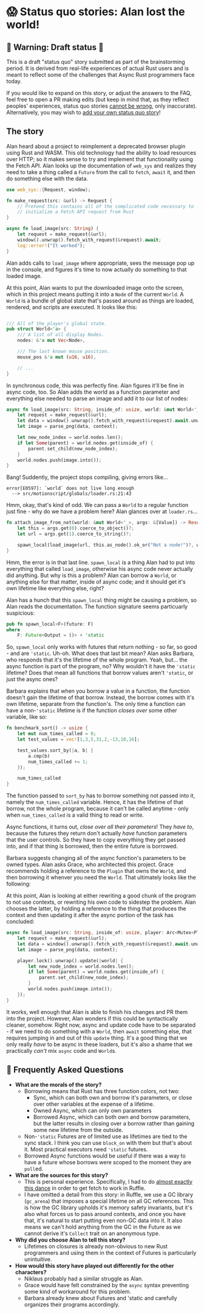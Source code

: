 # 😱 Status quo stories: Alan lost the world!

## 🚧 Warning: Draft status 🚧

This is a draft "status quo" story submitted as part of the brainstorming period. It is derived from real-life experiences of actual Rust users and is meant to reflect some of the challenges that Async Rust programmers face today. 

If you would like to expand on this story, or adjust the answers to the FAQ, feel free to open a PR making edits (but keep in mind that, as they reflect peoples' experiences, status quo stories [cannot be wrong], only inaccurate). Alternatively, you may wish to [add your own status quo story][htvsq]!

## The story

Alan heard about a project to reimplement a deprecated browser plugin using Rust and WASM. This old technology had the ability to load resources over HTTP; so it makes sense to try and implement that functionality using the Fetch API. Alan looks up the documentation of `web_sys` and realizes they need to take a thing called a `Future` from the call to `fetch`, `await` it, and then do something else with the data.

```rust
use web_sys::{Request, window};

fn make_request(src: &url) -> Request {
    // Pretend this contains all of the complicated code necessary to
    // initialize a Fetch API request from Rust
}

async fn load_image(src: String) {
    let request = make_request(&url);
    window().unwrap().fetch_with_request(&request).await;
    log::error!("It worked");
}
```

Alan adds calls to `load_image` where appropriate, sees the message pop up in the console, and figures it's time to now actually do something to that loaded image.

At this point, Alan wants to put the downloaded image onto the screen, which in this project means putting it into a `Node` of the current `World`. A `World` is a bundle of global state that's passed around as things are loaded, rendered, and scripts are executed. It looks like this:

```rust

/// All of the player's global state.
pub struct World<'a> {
    /// A list of all display Nodes.
    nodes: &'a mut Vec<Node>,

    /// The last known mouse position.
    mouse_pos &'a mut (u16, u16),

    // ...
}
```

In synchronous code, this was perfectly fine. Alan figures it'll be fine in async code, too. So Alan adds the world as a function parameter and everything else needed to parse an image and add it to our list of nodes:

```rust
async fn load_image(src: String, inside_of: usize, world: &mut World<'_>) {
    let request = make_request(&url);
    let data = window().unwrap().fetch_with_request(&request).await.unwrap().etc.etc.etc;
    let image = parse_png(data, context);

    let new_node_index = world.nodes.len();
    if let Some(parent) = world.nodes.get(inside_of) {
        parent.set_child(new_node_index);
    }
    world.nodes.push(image.into());
}
```

Bang! Suddently, the project stops compiling, giving errors like...

```
error[E0597]: `world` does not live long enough
  --> src/motionscript/globals/loader.rs:21:43
```

Hmm, okay, that's kind of odd. We can pass a `World` to a regular function just fine - why do we have a problem here? Alan glances over at `loader.rs`...

```rust
fn attach_image_from_net(world: &mut World<'_>, args: &[Value]) -> Result<Value, Error> {
    let this = args.get(0).coerce_to_object()?;
    let url = args.get(1).coerce_to_string()?;

    spawn_local(load_image(url, this.as_node().ok_or("Not a node!")?, world))
}
```

Hmm, the error is in that last line. `spawn_local` is a thing Alan had to put into everything that called `load_image`, otherwise his async code never actually did anything. But why is this a problem? Alan can borrow a `World`, or anything else for that matter, inside of async code; and it should get it's own lifetime like everything else, right?

Alan has a hunch that this `spawn_local` thing might be causing a problem, so Alan reads the documentation. The function signature seems particuarly suspicious:

```rust
pub fn spawn_local<F>(future: F) 
where
    F: Future<Output = ()> + 'static
```

So, `spawn_local` only works with futures that return nothing - so far, so good - and are `'static`. Uh-oh. What does that last bit mean? Alan asks Barbara, who responds that it's the lifetime of the whole program. Yeah, but... the async function is part of the program, no? Why wouldn't it have the `'static` lifetime? Does that mean all functions that borrow values aren't `'static`, or just the async ones?

Barbara explains that when you borrow a value in a function, the function doesn't gain the lifetime of that borrow. Instead, the borrow comes with it's own lifetime, separate from the function's. The only time a function can have a non-`'static` lifetime is if the function *closes over* some other variable, like so:

```rust
fn benchmark_sort() -> usize {
    let mut num_times_called = 0;
    let test_values = vec![1,3,5,31,2,-13,10,16];

    test_values.sort_by(|a, b| {
        a.cmp(b)
        num_times_called += 1;
    });

    num_times_called
}
```

The function passed to `sort_by` has to borrow something not passed into it, namely the `num_times_called` variable. Hence, it has the lifetime of that borrow, not the whole program, because it can't be called anytime - only when `num_times_called` is a valid thing to read or write.

Async functions, it turns out, *close over all their parameters*! They *have to*, because the futures they return don't actually *have* function parameters that the user controls. So they have to copy everything they get passed into, and if that thing is borrowed, then the entire future is borrowed.

Barbara suggests changing all of the async function's parameters to be owned types. Alan asks Grace, who architected this project. Grace recommends holding a reference to the `Plugin` that owns the `World`, and then borrowing it whenver you need the `World`. That ultimately looks like the following:

At this point, Alan is looking at either rewriting a good chunk of the program to not use contexts, or rewriting his own code to sidestep the problem. Alan chooses the latter, by holding a reference to the thing that produces the context and then updating it after the async portion of the task has concluded:

```rust
async fn load_image(src: String, inside_of: usize, player: Arc<Mutex<Player>>) {
    let request = make_request(&url);
    let data = window().unwrap().fetch_with_request(&request).await.unwrap().etc.etc.etc;
    let image = parse_png(data, context);

    player.lock().unwrap().update(|world| {
        let new_node_index = world.nodes.len();
        if let Some(parent) = world.nodes.get(inside_of) {
            parent.set_child(new_node_index);
        }
        world.nodes.push(image.into());
    });
}
```

It works, well enough that Alan is able to finish his changes and PR them into the project. However, Alan wonders if this could be syntactically cleaner, somehow. Right now, async and update code have to be separated - if we need to do something with a `World`, then `await` something else, that requires jumping in and out of this `update` thing. It's a good thing that we only really *have* to be async in these loaders, but it's also a shame that we practically *can't* mix `async` code and `World`s.

## 🤔 Frequently Asked Questions

* **What are the morals of the story?**
    * Borrowing means that Rust has three function colors, not two:
      * Sync, which can both own and borrow it's parameters, or close over other variables at the expense of a lifetime.
      * Owned Async, which can only own parameters
      * Borrowed Async, which can both own and borrow parameters, but the latter results in closing over a borrow rather than gaining some new lifetime from the outside.
    * Non-`'static` Futures are of limited use as lifetimes are tied to the sync stack. I think you can use `block_on` with them but that's about it. Most practical executors need `'static` futures.
    * Borrowed Async functions would be useful if there was a way to have a future whose borrows were scoped to the moment they are `poll`ed.
* **What are the sources for this story?**
    * This is personal experience. Specifically, I had to do [almost exactly this dance][RuffleAsync] in order to get fetch to work in Ruffle.
    * I have omitted a detail from this story: in Ruffle, we use a GC library (`gc_arena`) that imposes a special lifetime on all GC references. This is how the GC library upholds it's memory safety invariants, but it's also what forces us to pass around contexts, and once you have that, it's natural to start putting even non-GC data into it. It also means we can't hold anything from the GC in the Future as we cannot derive it's `Collect` trait on an anonymous type.
* **Why did you choose Alan to tell this story?**
    * Lifetimes on closures is already non-obvious to new Rust programmers and using them in the context of Futures is particularly unintuitive.
* **How would this story have played out differently for the other characters?**
    * Niklaus probably had a similar struggle as Alan.
    * Grace would have felt constrained by the `async` syntax preventing some kind of workaround for this problem.
    * Barbara already knew about Futures and 'static and carefully organizes their programs accordingly.

[character]: ../characters.md
[status quo stories]: ./status_quo.md
[Alan]: ../characters/alan.md
[Grace]: ../characters/grace.md
[Niklaus]: ../characters/niklaus.md
[Barbara]: ../characters/barbara.md
[htvsq]: ../how_to_vision/status_quo.md
[cannot be wrong]: ../how_to_vision/comment.md#comment-to-understand-or-improve-not-to-negate-or-dissuade
[RuffleAsync]: https://github.com/ruffle-rs/ruffle/blob/master/core/src/loader.rs
